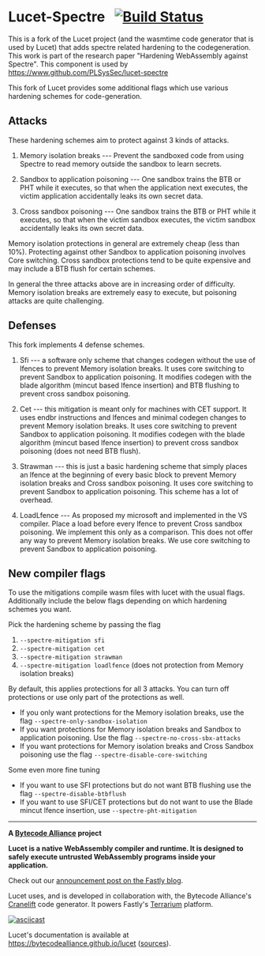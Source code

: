 # Lucet-Spectre &nbsp; [![Build Status]][gh-actions]

This is a fork of the Lucet project (and the wasmtime code generator that is used by Lucet) that adds spectre related hardening to the codegeneration. This work is part of the research paper "Hardening WebAssembly against Spectre". This component is used by https://www.github.com/PLSysSec/lucet-spectre

This fork of Lucet provides some additional flags which use various hardening schemes for code-generation. 

## Attacks
These hardening schemes aim to protect against 3 kinds of attacks.

1) Memory isolation breaks --- Prevent the sandboxed code from using Spectre to read memory outside the sandbox to learn secrets.

2) Sandbox to application poisoning --- One sandbox trains the BTB or PHT while it executes, so that when the application next executes, the victim application accidentally leaks its own secret data.

3) Cross sandbox poisoning --- One sandbox trains the BTB or PHT while it executes, so that when the victim sandbox executes, the victim sandbox accidentally leaks its own secret data.

Memory isolation protections in general are extremely cheap (less than 10%). Protecting against other Sandbox to application poisoning involves Core switching. Cross sandbox protections tend to be quite expensive and may include a BTB flush for certain schemes.

In general the three attacks above are in increasing order of difficulty. Memory isolation breaks are extremely easy to execute, but poisoning attacks are quite challenging.

## Defenses

This fork implements 4 defense schemes.

1) Sfi --- a software only scheme that changes codegen  without the use of lfences to prevent Memory isolation breaks. It uses core switching to prevent Sandbox to application poisoning. It modifies codegen with the blade algorithm (mincut based lfence insertion) and BTB flushing to prevent cross sandbox poisoning.

2) Cet --- this mitigation is meant only for machines with CET support. It uses endbr instructions and lfences and minimal codegen changes to prevent Memory isolation breaks. It uses core switching to prevent Sandbox to application poisoning. It modifies codegen with the blade algorithm (mincut based lfence insertion) to prevent cross sandbox poisoning (does not need BTB flush).

3) Strawman --- this is just a basic hardening scheme that simply places an lfence at the beginning of every basic block to prevent Memory isolation breaks and Cross sandbox poisoning. It uses core switching to prevent Sandbox to application poisoning. This scheme has a lot of overhead.

4) LoadLfence --- As proposed my microsoft and implemented in the VS compiler. Place a load before every lfence to prevent Cross sandbox poisoning. We implement this only as a comparison. This does not offer any way to prevent Memory isolation breaks. We  use core switching to prevent Sandbox to application poisoning.

## New compiler flags

To use the mitigations compile wasm files with lucet with the usual flags. Additionally include the below flags depending on which hardening schemes you want.

Pick the hardening scheme by passing the flag

1) `--spectre-mitigation sfi`
2) `--spectre-mitigation cet`
3) `--spectre-mitigation strawman`
4) `--spectre-mitigation loadlfence` (does not protection from Memory isolation breaks)

By default, this applies protections for all 3 attacks. You can turn off protections or use only part of the protections as well.

- If you only want protections for the Memory isolation breaks, use the flag `--spectre-only-sandbox-isolation`
- If you want protections for Memory isolation breaks and Sandbox to application poisoning. Use the flag `--spectre-no-cross-sbx-attacks`
- If you want protections for Memory isolation breaks and Cross Sandbox poisoning use the flag `--spectre-disable-core-switching`

Some even more fine tuning
- If you want to use SFI protections but do not want BTB flushing use the flag `--spectre-disable-btbflush`
- If you want to use SFI/CET protections but do not want to use the Blade mincut lfence insertion, use `--spectre-pht-mitigation`

--------------------------


[Build Status]: https://github.com/bytecodealliance/lucet/workflows/CI/badge.svg
[gh-actions]: https://github.com/bytecodealliance/lucet/actions?query=workflow%3ACI

**A [Bytecode Alliance][BA] project**

[BA]: https://bytecodealliance.org/

**Lucet is a native WebAssembly compiler and runtime. It is designed
to safely execute untrusted WebAssembly programs inside your application.**

Check out our [announcement post on the Fastly blog][announce-blog].

[announce-blog]: https://www.fastly.com/blog/announcing-lucet-fastly-native-webassembly-compiler-runtime

Lucet uses, and is developed in collaboration with, the Bytecode Alliance's
[Cranelift](http://github.com/bytecodealliance/cranelift) code generator. It powers Fastly's
[Terrarium](https://wasm.fastlylabs.com) platform.

[![asciicast](https://asciinema.org/a/249302.svg)](https://asciinema.org/a/249302)

Lucet's documentation is available at <https://bytecodealliance.github.io/lucet>
([sources](https://github.com/bytecodealliance/lucet/tree/master/docs)).

